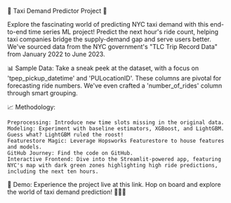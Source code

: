 🚖 Taxi Demand Predictor Project 🚀

Explore the fascinating world of predicting NYC taxi demand with this end-to-end time series ML project! Predict the next hour's ride count, helping taxi companies bridge the supply-demand gap and serve users better. We've sourced data from the NYC government's "TLC Trip Record Data" from January 2022 to June 2023.

📊 Sample Data:
Take a sneak peek at the dataset, with a focus on 'tpep_pickup_datetime' and 'PULocationID'. These columns are pivotal for forecasting ride numbers. We've even crafted a 'number_of_rides' column through smart grouping.

📈 Methodology:

    Preprocessing: Introduce new time slots missing in the original data.
    Modeling: Experiment with baseline estimators, XGBoost, and LightGBM. Guess what? LightGBM ruled the roost!
    Featurestore Magic: Leverage Hopsworks Featurestore to house features and models.
    GitHub Journey: Find the code on GitHub.
    Interactive Frontend: Dive into the Streamlit-powered app, featuring NYC's map with dark green zones highlighting high ride predictions, including the next ten hours.

🚀 Demo:
Experience the project live at this link. Hop on board and explore the world of taxi demand prediction! 🌟🗽🚕
